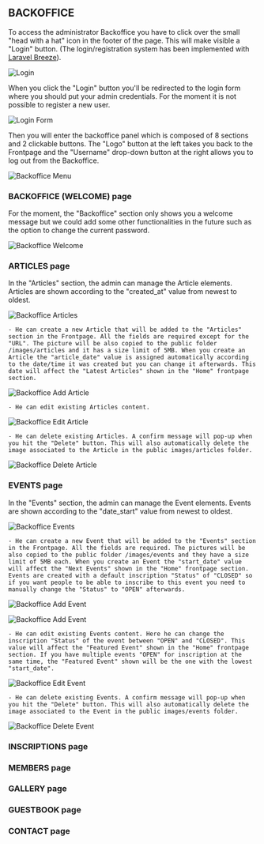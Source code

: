 ## BACKOFFICE

To access the administrator Backoffice you have to click over the small "head with a hat" icon in the footer of the page. This will make visible a "Login" button. (The login/registration system has been implemented with [Laravel Breeze](https://github.com/laravel/breeze)).

![Login](readme/backoffice-login.png)

When you click the "Login" button you'll be redirected to the login form where you should put your admin credentials. For the moment it is not possible to register a new user. 

![Login Form](readme/backoffice-login-form.png)

Then you will enter the backoffice panel which is composed of 8 sections and 2 clickable buttons. The "Logo" button at the left takes you back to the Frontpage and the "Username" drop-down button at the right allows you to log out from the Backoffice.

![Backoffice Menu](readme/backoffice-menu.png)

### BACKOFFICE (WELCOME) page

For the moment, the "Backoffice" section only shows you a welcome message but we could add some other functionalities in the future such as the option to change the current password.

![Backoffice Welcome](readme/backoffice-section.png)

### ARTICLES page

In the "Articles" section, the admin can manage the Article elements. Articles are shown according to the "created_at" value from newest to oldest.

![Backoffice Articles](readme/backoffice-articles-section.png)

    - He can create a new Article that will be added to the "Articles" section in the Frontpage. All the fields are required except for the "URL". The picture will be also copied to the public folder /images/articles and it has a size limit of 5MB. When you create an Article the "article_date" value is assigned automatically according to the date/time it was created but you can change it afterwards. This date will affect the "Latest Articles" shown in the "Home" frontpage section. 

![Backoffice Add Article](readme/backoffice-articles-add.png)

    - He can edit existing Articles content.

![Backoffice Edit Article](readme/backoffice-articles-edit.png)
    
    - He can delete existing Articles. A confirm message will pop-up when you hit the "Delete" button. This will also automatically delete the image associated to the Article in the public images/articles folder.

![Backoffice Delete Article](readme/backoffice-articles-delete.png)

### EVENTS page

In the "Events" section, the admin can manage the Event elements. Events are shown according to the "date_start" value from newest to oldest.

![Backoffice Events](readme/backoffice-events-section.png)

    - He can create a new Event that will be added to the "Events" section in the Frontpage. All the fields are required. The pictures will be also copied to the public folder /images/events and they have a size limit of 5MB each. When you create an Event the "start_date" value will affect the "Next Events" shown in the "Home" frontpage section. Events are created with a default inscription "Status" of "CLOSED" so if you want people to be able to inscribe to this event you need to manually change the "Status" to "OPEN" afterwards.

![Backoffice Add Event](readme/backoffice-events-add-01.png)

![Backoffice Add Event](readme/backoffice-events-add-02.png)

    - He can edit existing Events content. Here he can change the inscription "Status" of the event between "OPEN" and "CLOSED". This value will affect the "Featured Event" shown in the "Home" frontpage section. If you have multiple events "OPEN" for inscription at the same time, the "Featured Event" shown will be the one with the lowest "start_date".

![Backoffice Edit Event](readme/backoffice-events-edit.png)
    
    - He can delete existing Events. A confirm message will pop-up when you hit the "Delete" button. This will also automatically delete the image associated to the Event in the public images/events folder.

![Backoffice Delete Event](readme/backoffice-events-delete.png)

### INSCRIPTIONS page

### MEMBERS page

### GALLERY page

### GUESTBOOK page

### CONTACT page
